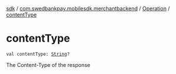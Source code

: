 [sdk](../../index.md) / [com.swedbankpay.mobilesdk.merchantbackend](../index.md) / [Operation](index.md) / [contentType](./content-type.md)

# contentType

`val contentType: `[`String`](https://kotlinlang.org/api/latest/jvm/stdlib/kotlin/-string/index.html)`?`

The Content-Type of the response

